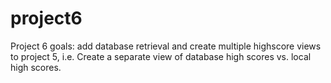 # project6


Project 6 goals: add database retrieval and create multiple highscore views to project 5, i.e. Create a separate view of database high scores vs. local high scores.
